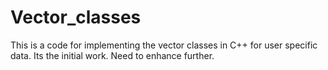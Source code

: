 # Vector_classes

This is a code for implementing the vector classes in C++ for user specific data.
Its the initial work. Need to enhance further.
